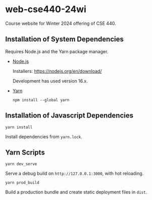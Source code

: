 # web-cse440-24wi

Course website for Winter 2024 offering of CSE 440.

## Installation of System Dependencies

Requires Node.js and the Yarn package manager.

- [Node.js](https://nodejs.org/)

  Installers: <https://nodejs.org/en/download/>
  
  Development has used version 16.x.

- [Yarn](https://yarnpkg.com/)

  ```
  npm install --global yarn
  ```

## Installation of Javascript Dependencies

```
yarn install
```
Install dependencies from `yarn.lock`.

## Yarn Scripts

```
yarn dev_serve
```
Serve a debug build on `http://127.0.0.1:3000`, with hot reloading.

```
yarn prod_build
```
Build a production bundle and create static deployment files in `dist`.
